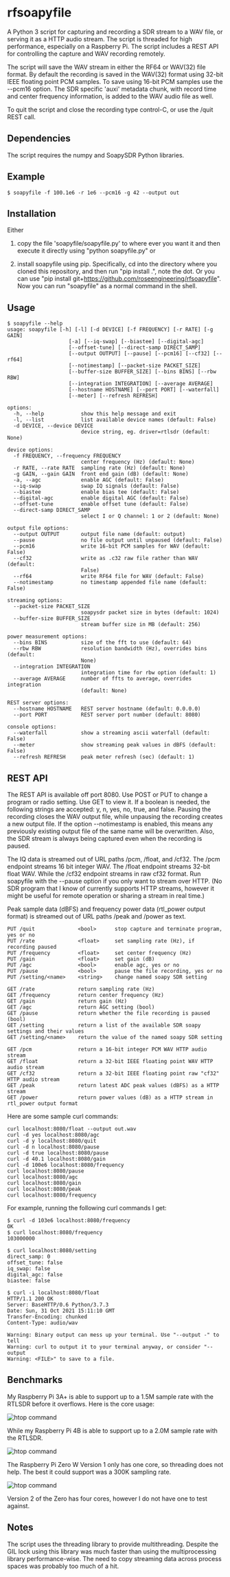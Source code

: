 

# rfsoapyfile

A Python 3 script for capturing and recording a SDR stream to a WAV file, or serving it as a HTTP audio stream.
The script is threaded for high performance, especially
on a Raspberry Pi.  The script includes a REST API
for controlling the capture and WAV recording remotely.

The script will save the WAV stream in either the RF64 or WAV(32) file format.
By default the recording is saved in the WAV(32) format using 32-bit IEEE floating point PCM samples.
To save using 16-bit PCM samples use the --pcm16 option.
The SDR specific 'auxi' 
metadata chunk, with record time and center frequency information, is added to the WAV audio file as well.

To quit the script and close the recording type control-C, or use the /quit REST call.


## Dependencies

The script requires the numpy and SoapySDR Python libraries.

## Example

```
$ soapyfile -f 100.1e6 -r 1e6 --pcm16 -g 42 --output out
```

## Installation

Either 

1) copy the file 'soapyfile/soapyfile.py' to where ever you want it
and then execute it directly using "python soapyfile.py" or 

2) install soapyfile using pip.  Specifically, cd into the directory where you cloned this repository, and then run "pip install .", note the dot.
Or you can use "pip install git+https://github.com/roseengineering/rfsoapyfile".  Now you can run "soapyfile" as a normal command in the shell.


## Usage


```
$ soapyfile --help
usage: soapyfile [-h] [-l] [-d DEVICE] [-f FREQUENCY] [-r RATE] [-g GAIN]
                    [-a] [--iq-swap] [--biastee] [--digital-agc]
                    [--offset-tune] [--direct-samp DIRECT_SAMP]
                    [--output OUTPUT] [--pause] [--pcm16] [--cf32] [--rf64]
                    [--notimestamp] [--packet-size PACKET_SIZE]
                    [--buffer-size BUFFER_SIZE] [--bins BINS] [--rbw RBW]
                    [--integration INTEGRATION] [--average AVERAGE]
                    [--hostname HOSTNAME] [--port PORT] [--waterfall]
                    [--meter] [--refresh REFRESH]

options:
  -h, --help            show this help message and exit
  -l, --list            list available device names (default: False)
  -d DEVICE, --device DEVICE
                        device string, eg. driver=rtlsdr (default: None)

device options:
  -f FREQUENCY, --frequency FREQUENCY
                        center frequency (Hz) (default: None)
  -r RATE, --rate RATE  sampling rate (Hz) (default: None)
  -g GAIN, --gain GAIN  front end gain (dB) (default: None)
  -a, --agc             enable AGC (default: False)
  --iq-swap             swap IQ signals (default: False)
  --biastee             enable bias tee (default: False)
  --digital-agc         enable digital AGC (default: False)
  --offset-tune         enable offset tune (default: False)
  --direct-samp DIRECT_SAMP
                        select I or Q channel: 1 or 2 (default: None)

output file options:
  --output OUTPUT       output file name (default: output)
  --pause               no file output until unpaused (default: False)
  --pcm16               write 16-bit PCM samples for WAV (default: False)
  --cf32                write as .c32 raw file rather than WAV (default:
                        False)
  --rf64                write RF64 file for WAV (default: False)
  --notimestamp         no timestamp appended file name (default: False)

streaming options:
  --packet-size PACKET_SIZE
                        soapysdr packet size in bytes (default: 1024)
  --buffer-size BUFFER_SIZE
                        stream buffer size in MB (default: 256)

power measurement options:
  --bins BINS           size of the fft to use (default: 64)
  --rbw RBW             resolution bandwidth (Hz), overrides bins (default:
                        None)
  --integration INTEGRATION
                        integration time for rbw option (default: 1)
  --average AVERAGE     number of ffts to average, overrides integration
                        (default: None)

REST server options:
  --hostname HOSTNAME   REST server hostname (default: 0.0.0.0)
  --port PORT           REST server port number (default: 8080)

console options:
  --waterfall           show a streaming ascii waterfall (default: False)
  --meter               show streaming peak values in dBFS (default: False)
  --refresh REFRESH     peak meter refresh (sec) (default: 1)
```


## REST API

The REST API is available off port 8080.  Use POST or PUT to change
a program or radio setting.  Use GET to view it.  If a boolean is needed, the following
strings are accepted: y, n, yes, no, true, and false.  Pausing the recording closes the WAV output file, while unpausing the recording creates
a new output file.   If the option --notimestamp is enabled, this means any previously existing
output file of the same name will be overwritten.
Also, the SDR stream is always being captured even when the recording is paused.

The IQ data is streamed out of URL paths /pcm, /float, and /cf32.
The /pcm endpoint streams 16 bit integer WAV.  The /float endpoint streams 32-bit
float WAV.  While the /cf32 endpoint streams in raw cf32 format.  Run soapyfile with the --pause option if
you only want to stream over HTTP.  (No SDR program that I know of currently supports HTTP streams,
however it might be useful for remote operation or sharing a stream in real time.)

Peak sample data (dBFS) and frequency power data (rtl_power output format) is streamed out of URL paths /peak and /power as text.

```
PUT /quit              <bool>      stop capture and terminate program, yes or no
PUT /rate              <float>     set sampling rate (Hz), if recording paused
PUT /frequency         <float>     set center frequency (Hz)
PUT /gain              <float>     set gain (dB)
PUT /agc               <bool>      enable agc, yes or no
PUT /pause             <bool>      pause the file recording, yes or no
PUT /setting/<name>    <string>    change named soapy SDR setting

GET /rate              return sampling rate (Hz)
GET /frequency         return center frequency (Hz)
GET /gain              return gain (Hz)
GET /agc               return AGC setting (bool)
GET /pause             return whether the file recording is paused (bool)
GET /setting           return a list of the available SDR soapy settings and their values
GET /setting/<name>    return the value of the named soapy SDR setting

GET /pcm               return a 16-bit integer PCM WAV HTTP audio stream
GET /float             return a 32-bit IEEE floating point WAV HTTP audio stream
GET /cf32              return a 32-bit IEEE floating point raw "cf32" HTTP audio stream
GET /peak              return latest ADC peak values (dBFS) as a HTTP stream
GET /power             return power values (dB) as a HTTP stream in rtl_power output format
```

Here are some sample curl commands:

```
curl localhost:8080/float --output out.wav
curl -d yes localhost:8080/agc
curl -d y localhost:8080/quit
curl -d n localhost:8080/pause
curl -d true localhost:8080/pause
curl -d 40.1 localhost:8080/gain
curl -d 100e6 localhost:8080/frequency
curl localhost:8080/pause
curl localhost:8080/agc
curl localhost:8080/gain
curl localhost:8080/peak
curl localhost:8080/frequency
```

For example, running the following curl commands I get:

```
$ curl -d 103e6 localhost:8080/frequency
OK
$ curl localhost:8080/frequency
103000000
```

```
$ curl localhost:8080/setting
direct_samp: 0
offset_tune: false
iq_swap: false
digital_agc: false
biastee: false
```

```
$ curl -i localhost:8080/float
HTTP/1.1 200 OK
Server: BaseHTTP/0.6 Python/3.7.3
Date: Sun, 31 Oct 2021 15:11:10 GMT
Transfer-Encoding: chunked
Content-Type: audio/wav

Warning: Binary output can mess up your terminal. Use "--output -" to tell 
Warning: curl to output it to your terminal anyway, or consider "--output 
Warning: <FILE>" to save to a file.
```

## Benchmarks

My Raspberry Pi 3A+ is able to support up to a 1.5M sample rate with the RTLSDR before it overflows.  Here is the core usage:

![htop command](res/pi3aplus.png)

While my Raspberry Pi 4B is able to support up to a 2.0M sample rate with the RTLSDR.

![htop command](res/pi4b.png)

The Raspberry Pi Zero W Version 1 only has one core, so threading does not help. The best
it could support was a 300K sampling rate.

![htop command](res/pizero1.png)

Version 2 of the Zero has four cores, however I do not have one to test against.

## Notes

The script uses the threading library to provide multithreading.  Despite the GIL lock
using this library was much faster than using the multiprocessing library performance-wise.
The need to copy streaming data across process spaces was probably too much of a hit.


